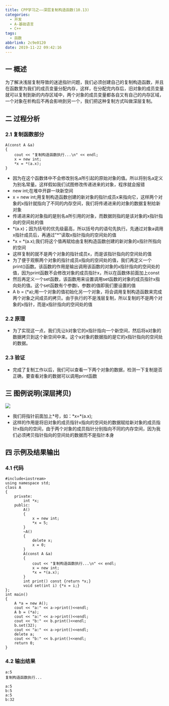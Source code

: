 ```yaml
---
title: CPP学习之——深层复制构造函数(10.13)
categories:
  - 开发
  - A-基础语言
  - C++
tags:
  - 函数
abbrlink: 2c9e0120
date: 2019-11-22 09:42:16
---
```

## 一 概述

为了解决浅层复制导致的迷途指针问题，我们必须创建自己的复制构造函数，并且在函数里为我们的成员变量分配内存，这样，在分配完内存后，旧对象的成员变量就可以复制到新的内存区域中，两个对象的成员变量都各自又有自己的内存区域，一个对象在析构后不再会影响到另一个，我们把这种复制方式叫做深层复制。  

<!--more-->

## 二 过程分析

### 2.1 复制函数部分

```
A(const A &a) 
{
	cout << "复制构造函数执行...\n" << endl;
	x = new int;
	*x = *(a.x);
}
```

* 因为在这个函数体中不会修改别名a所引起的原始对象的值。所以将别名a定义为别名常量。这样假如我们试图修改传递进来的对象，程序就会报错
* new int;在堆中开辟一块新空间
* x = new int;用复制构造函数创建的新对象的指针成员x来指向它，这样两个对象的x指针就指向了不同的内存空间，我们将传递进来的对象的数据复制给新对象
* 传递进来的对象指的是别名a所引用的对象，而数据则指的是该对象的x指针指向的空间处的值
* *(a.x)；因为括号的优先级最高，所以括号内的语句先执行。先通过对象a调用x指针成员后，再通过"\*"读取x指针指向的空间处的值
* *x = *(a.x);我们将这个值再赋给由复制构造函数创建的新对象的x指针所指向的空间
* 这样复制的就不是两个对象的指针成员x，而是该指针指向的空间处的值
* 为了便于观察两个对象的指针成员x指向的空间处的值，我们再定义一个print()函数。该函数的作用是输出调用该函数的对象的x指针指向的空间处的值，因为print函数不会修改对象的成员指针x，所以在函数体前面加上const
* 然后再定义一个set函数，该函数用来设置调用set函数的对象的成员指针x指向处的值。这个set函数有个参数i，参数i的值即我们要设置的值
* A b = (*a);用一个对象的值初始化另一个对象，将会调用复制构造函数来完成两个对象之间成员的拷贝。由于执行的不是浅层复制，所以复制的不是两个对象的x指针，而是x指针指向的空间处的值

### 2.2 原理

* 为了实现这一点，我们先让b对象它的x指针指向一个新空间，然后将a对象的数据拷贝到这个新空间中来。这个a对象的数据指的是它的x指针指向的空间处的数据。

###  2.3  验证

* 完成了复制工作以后，我们可以查看一下两个对象的数据，检测一下复制是否正确，要查看对象的数据可以调用print函数

## 三 图例说明(深层拷贝)

![][1]

* 我们将指针前面加上*号，如：\*x=\*(a.x);
* 这样的作用是将旧对象的成员指针x指向的空间处的数据赋给新对象的成员指针x指向的空间，由于两个对象的成员指针分别指向不同的内存空间，因为我们必须拷贝指针指向的空间处的数据而不是指针本身

## 四 示例及结果输出

### 4.1 代码

```
#include<iostream>
using namespace std;
class A 
{
	private:
		int *x;
	public:
		A() 
		{
			x = new int;
			*x = 5;
		}
		~A() 
		{
			delete x;
			x = 0;
		}
		A(const A &a) 
		{
			cout << "复制构造函数执行...\n" << endl;
			x = new int;
			*x = *(a.x);
		}
		int print() const {return *x;}
		void set(int i) {*x = i;}
};
int main() 
{
	A *a = new A();
	cout << "a:" << a->print()<<endl;
	A b = (*a);
	cout << "a:" << a->print()<<endl;
	cout << "b:" << b.print()<<endl;
	b.set(32);
	cout << "a:" << a->print()<<endl;
	delete a;
	cout << "b:" << b.print()<<endl;
	return 0;
}
```

### 4.2 输出结果

```
a:5
复制构造函数执行...

a:5
b:5
a:5
b:32
```



[1]:https://fastly.jsdelivr.net/gh/PGzxc/CDN@master/blog-image/cpp-deep-copy-image.png